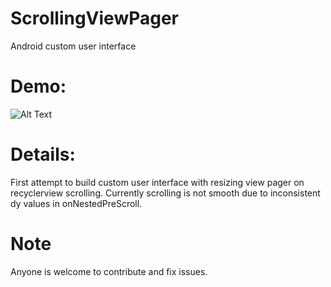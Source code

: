 # ScrollingViewPager
Android custom user interface

# Demo:
![Alt Text](https://github.com/Harpreet4u/ScrollingViewPager/blob/master/demo.gif)

# Details:

First attempt to build custom user interface with resizing view pager on recyclerview scrolling.
Currently scrolling is not smooth due to inconsistent dy values in onNestedPreScroll.


# Note
Anyone is welcome to contribute and fix issues.

